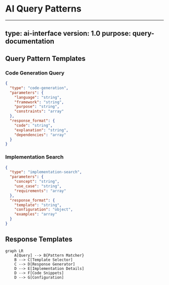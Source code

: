 # AI Query Patterns

---
type: ai-interface
version: 1.0
purpose: query-documentation
---

## Query Pattern Templates

### Code Generation Query
```json
{
  "type": "code-generation",
  "parameters": {
    "language": "string",
    "framework": "string",
    "purpose": "string",
    "constraints": "array"
  },
  "response_format": {
    "code": "string",
    "explanation": "string",
    "dependencies": "array"
  }
}
```

### Implementation Search
```json
{
  "type": "implementation-search",
  "parameters": {
    "concept": "string",
    "use_case": "string",
    "requirements": "array"
  },
  "response_format": {
    "template": "string",
    "configuration": "object",
    "examples": "array"
  }
}
```

## Response Templates

```mermaid
graph LR
    A[Query] --> B{Pattern Matcher}
    B --> C[Template Selector]
    C --> D[Response Generator]
    D --> E[Implementation Details]
    D --> F[Code Snippets]
    D --> G[Configuration]
```
